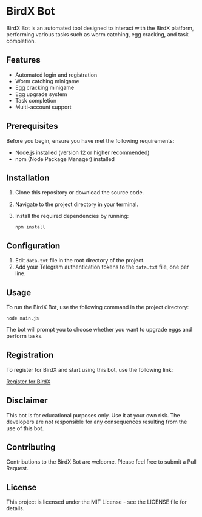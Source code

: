 # BirdX Bot

BirdX Bot is an automated tool designed to interact with the BirdX platform, performing various tasks such as worm catching, egg cracking, and task completion.

## Features

- Automated login and registration
- Worm catching minigame
- Egg cracking minigame
- Egg upgrade system
- Task completion
- Multi-account support

## Prerequisites

Before you begin, ensure you have met the following requirements:

- Node.js installed (version 12 or higher recommended)
- npm (Node Package Manager) installed

## Installation

1. Clone this repository or download the source code.
2. Navigate to the project directory in your terminal.
3. Install the required dependencies by running:

   ```
   npm install
   ```

## Configuration

1. Edit `data.txt` file in the root directory of the project.
2. Add your Telegram authentication tokens to the `data.txt` file, one per line.

## Usage

To run the BirdX Bot, use the following command in the project directory:

```
node main.js
```

The bot will prompt you to choose whether you want to upgrade eggs and perform tasks.

## Registration

To register for BirdX and start using this bot, use the following link:

[Register for BirdX](https://t.me/birdx2_bot/birdx?startapp=6944804952)

## Disclaimer

This bot is for educational purposes only. Use it at your own risk. The developers are not responsible for any consequences resulting from the use of this bot.

## Contributing

Contributions to the BirdX Bot are welcome. Please feel free to submit a Pull Request.

## License

This project is licensed under the MIT License - see the LICENSE file for details.
